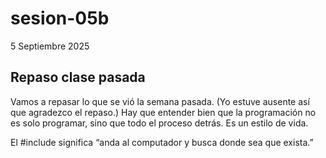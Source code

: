 # sesion-05b

5 Septiembre 2025

## Repaso clase pasada

Vamos a repasar lo que se vió la semana pasada. (Yo estuve ausente así que agradezco el repaso.)
Hay que entender bien que la programación no es solo programar, sino que todo el proceso detrás. Es un estilo de vida.

El #include significa “anda al computador y busca donde sea que exista.”

